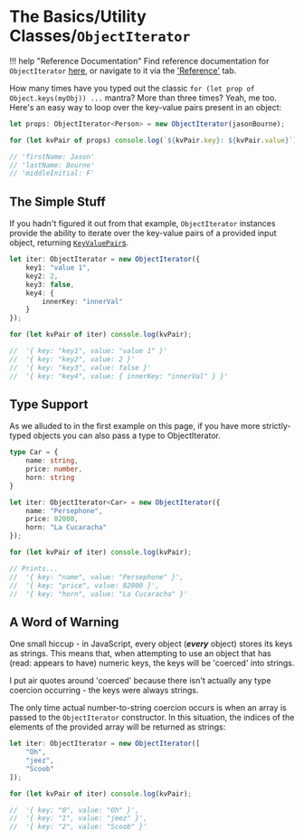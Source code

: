 # The Basics/Utility Classes/`ObjectIterator`

!!! help "Reference Documentation"
    Find reference documentation for `ObjectIterator` [here](/iter-over/reference/utility-classes/object-iterator/), or
    navigate to it via the ['Reference'](/iter-over/reference/) tab.

How many times have you typed out the classic `for (let prop of Object.keys(myObj)) ...` mantra? More than three times?
Yeah, me too. Here's an easy way to loop over the key-value pairs present in an object:

```typescript
let props: ObjectIterator<Person> = new ObjectIterator(jasonBourne);

for (let kvPair of props) console.log(`${kvPair.key}: ${kvPair.value}`);

// 'firstName: Jason'
// 'lastName: Bourne'
// 'middleInitial: F'
```

## The Simple Stuff

If you hadn't figured it out from that example, `ObjectIterator` instances provide the ability to iterate over the
key-value pairs of a provided input object, returning [`KeyValuePair`s][keyvaluepair].

[keyvaluepair]: https://github.com/T99/iter-over/blob/f6cc1c043b062f50c5c42d9485618fea8bef37bf/ts/object-iterator.ts#L21

```typescript
let iter: ObjectIterator = new ObjectIterator({
	key1: "value 1",
	key2: 2,
	key3: false,
	key4: {
		innerKey: "innerVal"
	}
});

for (let kvPair of iter) console.log(kvPair);

//	'{ key: "key1", value: "value 1" }'
//	'{ key: "key2", value: 2 }'
//	'{ key: "key3", value: false }'
//	'{ key: "key4", value: { innerKey: "innerVal" } }'
```

## Type Support

As we alluded to in the first example on this page, if you have more strictly-typed objects you can also pass a type to
ObjectIterator.

```typescript
type Car = {
	name: string,
	price: number,
	horn: string
}

let iter: ObjectIterator<Car> = new ObjectIterator({
	name: "Persephone",
	price: 82000,
	horn: "La Cucaracha"
});

for (let kvPair of iter) console.log(kvPair);

// Prints...
//	'{ key: "name", value: "Persephone" }',
//	'{ key: "price", value: 82000 }',
//	'{ key: "horn", value: "La Cucaracha" }'
```

## A Word of Warning

One small hiccup - in JavaScript, every object (**_every_** object) stores its keys as strings. This means that, when
attempting to use an object that has (read: appears to have) numeric keys, the keys will be 'coerced' into strings.

I put air quotes around 'coerced' because there isn't actually any type coercion occurring - the keys were always
strings.

The only time actual number-to-string coercion occurs is when an array is passed to the `ObjectIterator` constructor. In
this situation, the indices of the elements of the provided array will be returned as strings:

```typescript
let iter: ObjectIterator = new ObjectIterator([
	"Oh",
	"jeez",
	"Scoob"
]);

for (let kvPair of iter) console.log(kvPair);

//	'{ key: "0", value: "Oh" }',
//	'{ key: "1", value: "jeez" }',
//	'{ key: "2", value: "Scoob" }'
```
